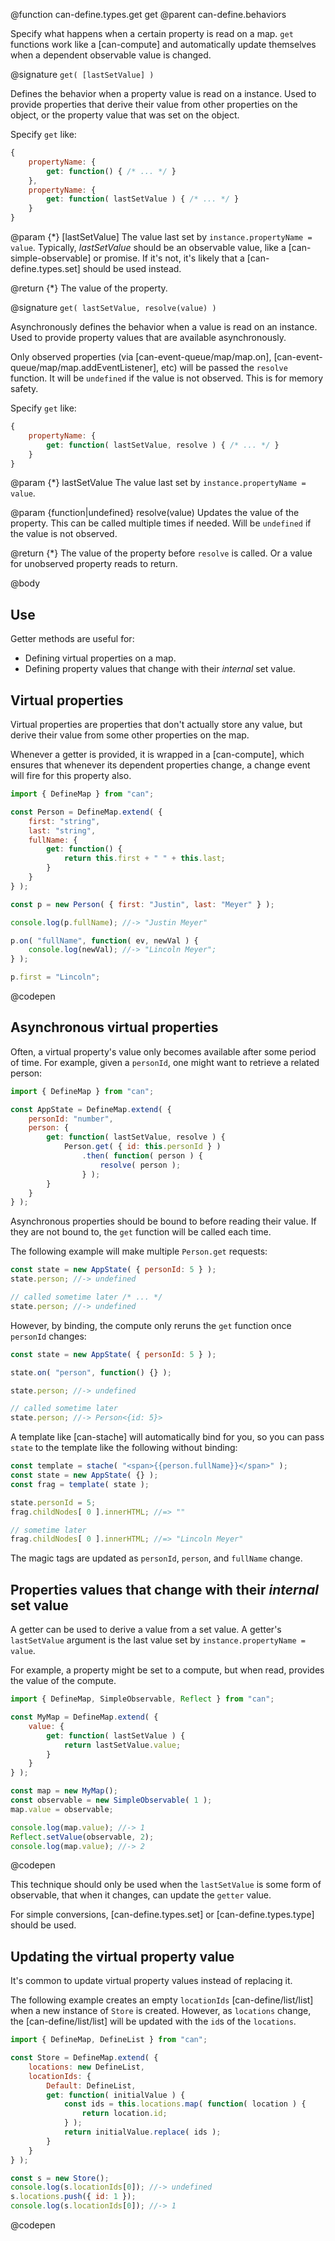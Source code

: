 @function can-define.types.get get
@parent can-define.behaviors

Specify what happens when a certain property is read on a map. `get` functions
work like a [can-compute] and automatically update themselves when a dependent
observable value is changed.


@signature `get( [lastSetValue] )`

Defines the behavior when a property value is read on a instance. Used to provide properties that derive their value from
other properties on the object, or the property value that was set on the object.

Specify `get` like:

```js
{
	propertyName: {
		get: function() { /* ... */ }
	},
	propertyName: {
		get: function( lastSetValue ) { /* ... */ }
	}
}
```

  @param {*} [lastSetValue] The value last set by `instance.propertyName = value`.  Typically, _lastSetValue_
  should be an observable value, like a [can-simple-observable] or promise. If it's not, it's likely
  that a [can-define.types.set] should be used instead.

  @return {*} The value of the property.

@signature `get( lastSetValue, resolve(value) )`

Asynchronously defines the behavior when a value is read on an instance. Used to provide property values that
are available asynchronously.

Only observed properties (via [can-event-queue/map/map.on], [can-event-queue/map/map.addEventListener], etc) will be passed the `resolve` function.  It will be `undefined` if the value is not observed. This is for memory safety.

Specify `get` like:

```js
{
	propertyName: {
		get: function( lastSetValue, resolve ) { /* ... */ }
	}
}
```

  @param {*} lastSetValue The value last set by `instance.propertyName = value`.

  @param {function|undefined} resolve(value) Updates the value of the property. This can be called
  multiple times if needed. Will be `undefined` if the value is not observed.

  @return {*} The value of the property before `resolve` is called.  Or a value for unobserved property reads
  to return.

@body

## Use

Getter methods are useful for:

 - Defining virtual properties on a map.
 - Defining property values that change with their _internal_ set value.

## Virtual properties


Virtual properties are properties that don't actually store any value, but derive their value
from some other properties on the map.

Whenever a getter is provided, it is wrapped in a [can-compute], which ensures
that whenever its dependent properties change, a change event will fire for this property also.

```js
import { DefineMap } from "can";

const Person = DefineMap.extend( {
	first: "string",
	last: "string",
	fullName: {
		get: function() {
			return this.first + " " + this.last;
		}
	}
} );

const p = new Person( { first: "Justin", last: "Meyer" } );

console.log(p.fullName); //-> "Justin Meyer"

p.on( "fullName", function( ev, newVal ) {
	console.log(newVal); //-> "Lincoln Meyer";
} );

p.first = "Lincoln";
```
@codepen

## Asynchronous virtual properties

Often, a virtual property's value only becomes available after some period of time.  For example,
given a `personId`, one might want to retrieve a related person:

```js
import { DefineMap } from "can";

const AppState = DefineMap.extend( {
	personId: "number",
	person: {
		get: function( lastSetValue, resolve ) {
			Person.get( { id: this.personId } )
				.then( function( person ) {
					resolve( person );
				} );
		}
	}
} );
```

Asynchronous properties should be bound to before reading their value.  If
they are not bound to, the `get` function will be called each time.

The following example will make multiple `Person.get` requests:

```js
const state = new AppState( { personId: 5 } );
state.person; //-> undefined

// called sometime later /* ... */
state.person; //-> undefined
```

However, by binding, the compute only reruns the `get` function once `personId` changes:

```js
const state = new AppState( { personId: 5 } );

state.on( "person", function() {} );

state.person; //-> undefined

// called sometime later
state.person; //-> Person<{id: 5}>
```

A template like [can-stache] will automatically bind for you, so you can pass
`state` to the template like the following without binding:

```js
const template = stache( "<span>{{person.fullName}}</span>" );
const state = new AppState( {} );
const frag = template( state );

state.personId = 5;
frag.childNodes[ 0 ].innerHTML; //=> ""

// sometime later
frag.childNodes[ 0 ].innerHTML; //=> "Lincoln Meyer"
```

The magic tags are updated as `personId`, `person`, and `fullName` change.


## Properties values that change with their _internal_ set value

A getter can be used to derive a value from a set value. A getter's
`lastSetValue` argument is the last value set by `instance.propertyName = value`.

For example, a property might be set to a compute, but when read, provides the value
of the compute.

```js
import { DefineMap, SimpleObservable, Reflect } from "can";

const MyMap = DefineMap.extend( {
    value: {
        get: function( lastSetValue ) {
            return lastSetValue.value;
        }
    }
} );

const map = new MyMap();
const observable = new SimpleObservable( 1 );
map.value = observable;

console.log(map.value); //-> 1
Reflect.setValue(observable, 2);
console.log(map.value); //-> 2
```
@codepen

This technique should only be used when the `lastSetValue` is some form of
observable, that when it changes, can update the `getter` value.

For simple conversions, [can-define.types.set] or [can-define.types.type] should be used.

## Updating the virtual property value

It's common to update virtual property values
instead of replacing it.

The following example creates an empty `locationIds` [can-define/list/list] when a new
instance of `Store` is created.  However, as `locations` change,
the [can-define/list/list] will be updated with the `id`s of the `locations`.


```js
import { DefineMap, DefineList } from "can";

const Store = DefineMap.extend( {
	locations: new DefineList,
	locationIds: {
		Default: DefineList,
		get: function( initialValue ) {
			const ids = this.locations.map( function( location ) {
				return location.id;
			} );
			return initialValue.replace( ids );
		}
	}
} );

const s = new Store();
console.log(s.locationIds[0]); //-> undefined
s.locations.push({ id: 1 });
console.log(s.locationIds[0]); //-> 1
```
@codepen
